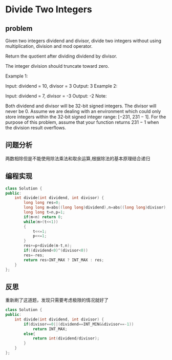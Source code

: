 # Divide Two Integers
## problem 
Given two integers dividend and divisor, divide two integers without using multiplication, division and mod operator.

Return the quotient after dividing dividend by divisor.

The integer division should truncate toward zero.

Example 1:

Input: dividend = 10, divisor = 3
Output: 3
Example 2:

Input: dividend = 7, divisor = -3
Output: -2
Note:

Both dividend and divisor will be 32-bit signed integers.
The divisor will never be 0.
Assume we are dealing with an environment which could only store integers within the 32-bit signed integer range: [−231,  231 − 1]. For the purpose of this problem, assume that your function returns 231 − 1 when the division result overflows.
## 问题分析
两数相除但是不能使用除法乘法和取余运算,根据除法的基本原理结合递归
## 编程实现
```C++
class Solution {
public:
    int divide(int dividend, int divisor) {
        long long res=0;
        long long m=abs((long long)dividend),n=abs((long long)divisor);
        long long t=n,p=1;
        if(m<n) return 0;
        while(m>(t<<1)) 
        {
            t<<=1;
            p<<=1;
        }
        res+=p+divide(m-t,n);
        if((dividend<0)^(divisor<0))
        res=-res;
        return res>INT_MAX ? INT_MAX : res;
    }
};

```

## 反思
重新刷了这道题，发现只需要考虑极限的情况就好了
```C++
class Solution {
public:
    int divide(int dividend, int divisor) {
        if(divisor==0||(dividend==INT_MIN&&divisor==-1))
            return INT_MAX;
        else{
            return int(dividend/divisor);
        }
    }
}; 
```

